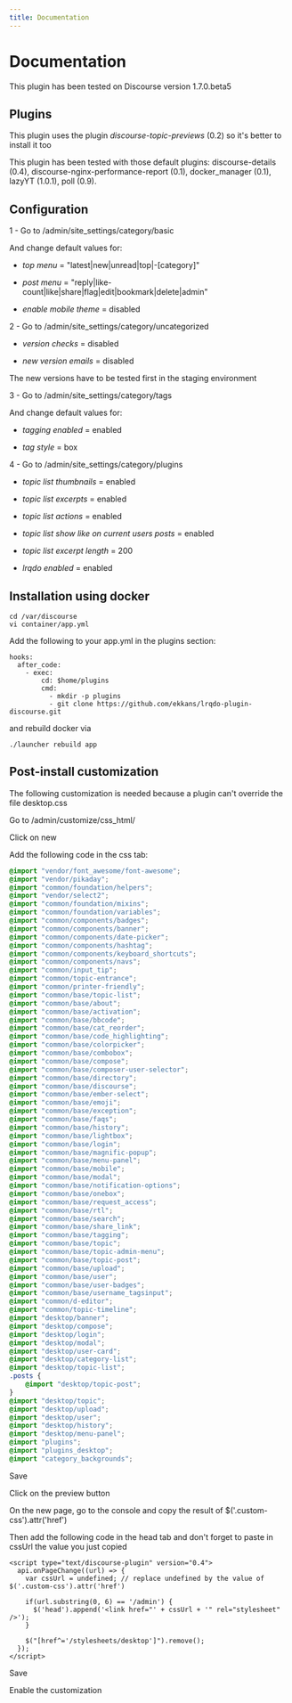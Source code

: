 ```yaml
---
title: Documentation
---
```


Documentation
=============

This plugin has been tested on Discourse version 1.7.0.beta5

## Plugins

This plugin uses the plugin *discourse-topic-previews* (0.2) so it's better to install it too

This plugin has been tested with those default plugins: discourse-details (0.4),
discourse-nginx-performance-report (0.1), docker_manager (0.1), lazyYT (1.0.1),
poll (0.9).

## Configuration

1 - Go to /admin/site_settings/category/basic

And change default values for:

- *top menu* = "latest|new|unread|top|-[category]"

- *post menu* = "reply|like-count|like|share|flag|edit|bookmark|delete|admin"

- *enable mobile theme* = disabled

2 - Go to /admin/site_settings/category/uncategorized

- *version checks* = disabled

- *new version emails* = disabled

The new versions have to be tested first in the staging environment

3 - Go to /admin/site_settings/category/tags

And change default values for:

- *tagging enabled* = enabled

- *tag style* = box

4 - Go to /admin/site_settings/category/plugins

- *topic list thumbnails* = enabled

- *topic list excerpts* = enabled

- *topic list actions* = enabled

- *topic list show like on current users posts* = enabled

- *topic list excerpt length* = 200

- *lrqdo enabled* = enabled

## Installation using docker

```
cd /var/discourse
vi container/app.yml
```

Add the following to your app.yml in the plugins section:

```
hooks:
  after_code:
    - exec:
        cd: $home/plugins
        cmd:
          - mkdir -p plugins
          - git clone https://github.com/ekkans/lrqdo-plugin-discourse.git
```

and rebuild docker via

```
./launcher rebuild app
```

## Post-install customization

The following customization is needed because a plugin can't override the file desktop.css

Go to /admin/customize/css_html/

Click on new

Add the following code in the css tab:

``` css
@import "vendor/font_awesome/font-awesome";
@import "vendor/pikaday";
@import "common/foundation/helpers";
@import "vendor/select2";
@import "common/foundation/mixins";
@import "common/foundation/variables";
@import "common/components/badges";
@import "common/components/banner";
@import "common/components/date-picker";
@import "common/components/hashtag";
@import "common/components/keyboard_shortcuts";
@import "common/components/navs";
@import "common/input_tip";
@import "common/topic-entrance";
@import "common/printer-friendly";
@import "common/base/topic-list";
@import "common/base/about";
@import "common/base/activation";
@import "common/base/bbcode";
@import "common/base/cat_reorder";
@import "common/base/code_highlighting";
@import "common/base/colorpicker";
@import "common/base/combobox";
@import "common/base/compose";
@import "common/base/composer-user-selector";
@import "common/base/directory";
@import "common/base/discourse";
@import "common/base/ember-select";
@import "common/base/emoji";
@import "common/base/exception";
@import "common/base/faqs";
@import "common/base/history";
@import "common/base/lightbox";
@import "common/base/login";
@import "common/base/magnific-popup";
@import "common/base/menu-panel";
@import "common/base/mobile";
@import "common/base/modal";
@import "common/base/notification-options";
@import "common/base/onebox";
@import "common/base/request_access";
@import "common/base/rtl";
@import "common/base/search";
@import "common/base/share_link";
@import "common/base/tagging";
@import "common/base/topic";
@import "common/base/topic-admin-menu";
@import "common/base/topic-post";
@import "common/base/upload";
@import "common/base/user";
@import "common/base/user-badges";
@import "common/base/username_tagsinput";
@import "common/d-editor";
@import "common/topic-timeline";
@import "desktop/banner";
@import "desktop/compose";
@import "desktop/login";
@import "desktop/modal";
@import "desktop/user-card";
@import "desktop/category-list";
@import "desktop/topic-list";
.posts {
    @import "desktop/topic-post";
}
@import "desktop/topic";
@import "desktop/upload";
@import "desktop/user";
@import "desktop/history";
@import "desktop/menu-panel";
@import "plugins";
@import "plugins_desktop";
@import "category_backgrounds";
```

Save

Click on the preview button

On the new page, go to the console and copy the result of $('.custom-css').attr('href')

Then add the following code in the head tab and don't forget to paste in cssUrl the value you just copied

```
<script type="text/discourse-plugin" version="0.4">
  api.onPageChange((url) => {
    var cssUrl = undefined; // replace undefined by the value of $('.custom-css').attr('href')

    if(url.substring(0, 6) == '/admin') {
      $('head').append('<link href="' + cssUrl + '" rel="stylesheet" />');
    }

    $("[href^='/stylesheets/desktop']").remove();
  });
</script>
```

Save

Enable the customization
